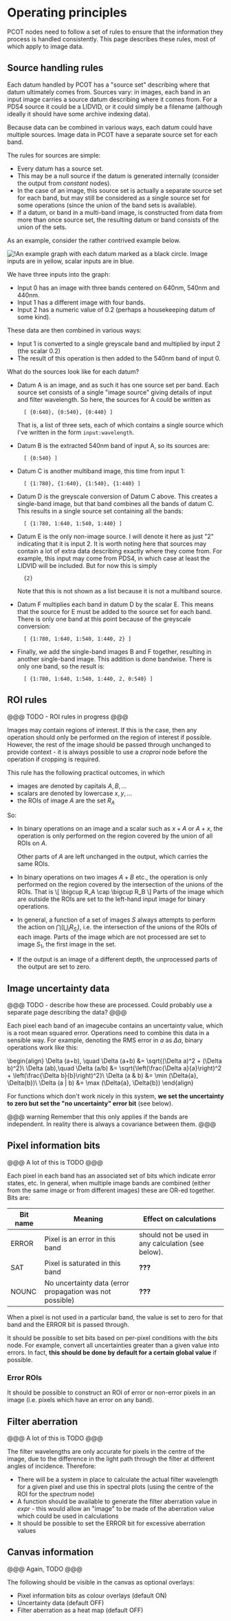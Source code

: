 # Operating principles

PCOT nodes need to follow a set of rules to ensure that the information
they process is handled consistently. This page describes these rules,
most of which apply to image data.

## Source handling rules
Each datum handled by PCOT has a "source set" describing where that
datum ultimately comes from. Sources vary: in images, each band in an input image carries
a source datum describing where it comes from. For a PDS4 source it could be a LIDVID, or it
could simply be a filename (although ideally it should have some archive indexing data).

Because data can be combined in various ways, each datum could have multiple
sources. Image data in PCOT have a separate source set for each band. 

The rules for sources are simple:

* Every datum has a source set.
* This may be a null source if the datum is generated internally (consider the output from *constant* nodes).
* In the case of an image, this source set is actually a separate source set for each band, but may still be considered as a single
source set for some operations (since the union of the band sets is available).
* If a datum, or band in a multi-band image, is constructed from data from more than once source set, the resulting datum or band
consists of the union of the sets.


As an example, consider the rather contrived example below.

![!An example graph with each datum marked as a black circle. Image inputs are in yellow,
scalar inputs are in blue.](SourcesExample.svg)

We have three inputs into the graph:

* Input 0 has an image with three bands centered on 640nm, 540nm and 440nm.
* Input 1 has a different image with four bands.
* Input 2 has a numeric value of 0.2 (perhaps a housekeeping datum of some kind).

These data are then combined in various ways:

* Input 1 is converted to a single greyscale band and multiplied by input 2 (the scalar 0.2)
* The result of this operation is then added to the 540nm band of input 0.

What do the sources look like for each datum?

* Datum A is an image, and as such it has one source set per band. 
Each source set consists of a single "image source" giving details of input and
filter wavelength. So here, the sources for A could be written as

        [ {0:640}, {0:540}, {0:440} ]

    That is, a list of three sets, each of which contains a single source which I've written
    in the form ```input:wavelength```.

* Datum B is the extracted 540nm band of input A, so its sources are:

        [ {0:540} ]

* Datum C is another multiband image, this time from input 1:

        [ {1:780}, {1:640}, {1:540}, {1:440} ]

* Datum D is the greyscale conversion of Datum C above. This creates a single-band image,
but that band combines all the bands of datum C. This results in a single source set containing
all the bands:

        [ {1:780, 1:640, 1:540, 1:440} ]
        
* Datum E is the only non-image source. I will denote it here as just "2" indicating that it
is input 2. It is worth noting here that sources may contain a lot of extra data describing
exactly where they come from. For example, this input may come from PDS4, in which case at least
the LIDVID will be included. But for now this is simply

        {2}
        
    Note that this is not shown as a list because it is not a multiband source.


* Datum F multiplies each band in datum D by the scalar E. This means that the source for E must
be added to the source set for each band. There is only one band at this point because of the 
greyscale conversion:

        [ {1:780, 1:640, 1:540, 1:440, 2} ]
        
* Finally, we add the single-band images B and F together, resulting in another single-band image.
This addition is done bandwise. There is only one band, so the result is:

        [ {1:780, 1:640, 1:540, 1:440, 2, 0:540} ]

## ROI rules
@@@
TODO - ROI rules in progress
@@@

Images may contain regions of interest. If this is the case, then 
any operation should only be performed on the region of interest if possible.
However, the rest of the image should be passed through unchanged to
provide context - it is always possible to use a *croproi* node before
the operation if cropping is required.

This rule has the following practical outcomes, in which 

* images are denoted by capitals $A, B, \dots$
* scalars are denoted by lowercase $x, y, \dots$
* the ROIs of image $A$ are the set $R_A$

So:

* In binary operations on an image and a scalar such as $x+A$ or $A+x$, the operation is only performed on the region covered by the union of all ROIs on $A$. 

    Other parts of $A$ are left unchanged in the output, which carries the same ROIs.

* In binary operations on two images $A+B$ etc., the operation is only performed on the region covered by the intersection of the unions of the ROIs. That is
    \\[
        \bigcup R_A \cap \bigcup R_B
    \\]
    Parts of the image which are outside the ROIs are set to the left-hand input image for binary operations.

* In general, a function of a set of images $S$ always attempts to perform the
action on $\bigcap \left(\bigcup_i R_{S_i}\right)$, i.e. the intersection of the unions of
the ROIs of each image. Parts of the image which are not processed are set to
image $S_1$, the first image in the set.

* If the output is an image of a different depth, the unprocessed parts of the output are set to zero.



## Image uncertainty data

@@@
TODO - describe how these are processed. Could probably use a separate
page describing the data?
@@@

Each pixel each band of an imagecube contains an uncertainty value,
which is a root mean squared error. Operations need to 
combine this data in a sensible way. For example,
denoting the RMS error in $a$ as $\Delta a$, binary operations work like this:

\begin{align}
\Delta (a+b), \quad \Delta (a+b) &= \sqrt{(\Delta a)^2 + (\Delta b)^2}\\
\Delta (ab),\quad \Delta (a/b) &= \sqrt{\left(\frac{\Delta a}{a}\right)^2 + \left(\frac{\Delta b}{b}\right)^2}\\
\Delta (a \& b) &= \min (\Delta{a}, \Delta{b})\\
\Delta (a | b) &= \max (\Delta{a}, \Delta{b})
\end{align}

For functions which don't work nicely in this system, **we set the uncertainty
to zero but set the "no uncertainty" error bit** (see below).

@@@ warning
Remember that this only applies if the bands are independent. In reality there
is always a covariance between them.
@@@

## Pixel information bits

@@@
A lot of this is TODO
@@@ 

Each pixel in each band has an associated set of bits which indicate error states, etc. In general, when multiple image bands
are combined (either from the same image or from different images) these are OR-ed together. Bits are:

| Bit name | Meaning | Effect on calculations|
|-----------|------|----|
|ERROR|Pixel is an error in this band|should not be used in any calculation (see below).|
|SAT|Pixel is saturated in this band|**???**|
|NOUNC|No uncertainty data (error propagation was not possible)|**???**|

When a pixel is not used in a particular band, the value is set to zero for that band and the ERROR bit is passed through. 

It should be possible to set bits based on per-pixel conditions with the *bits* node. For example, convert all uncertainties
greater than a given value into errors. In fact, **this should be done
by default for a certain global value** if possible.

### Error ROIs
It should
be possible to construct an ROI of error or non-error pixels in an image (i.e. pixels which have an error on any band).



## Filter aberration

@@@
A lot of this is TODO
@@@ 

The filter wavelengths are only accurate for pixels in the centre of the image, due to the difference in the light path through the filter
at different angles of incidence. Therefore:

* There will be a system in place to calculate the actual filter wavelength for a given pixel and use this in spectral plots (using the centre
of the ROI for the *spectrum* node)
* A function should be available to generate the filter aberration value in *expr* - this would allow an "image" to be made of
the aberration value which could be used in calculations
* It should be possible to set the ERROR bit for excessive aberration values


## Canvas information

@@@
Again, TODO
@@@

The following should be visible in the canvas as optional overlays:

* Pixel information bits as colour overlays (default ON)
* Uncertainty data (default OFF)
* Filter aberration as a heat map (default OFF)
